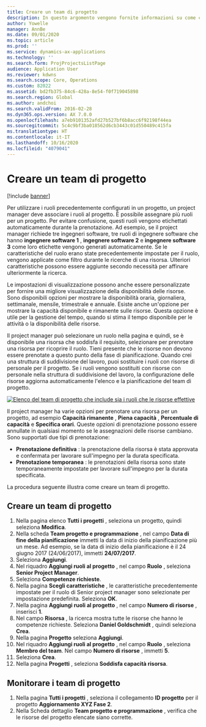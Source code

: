 ```yaml
---
title: Creare un team di progetto
description: In questo argomento vengono fornite informazioni su come creare e gestire i team di progetto.
author: Yowelle
manager: AnnBe
ms.date: 09/01/2020
ms.topic: article
ms.prod: ''
ms.service: dynamics-ax-applications
ms.technology: ''
ms.search.form: ProjProjectsListPage
audience: Application User
ms.reviewer: kdwns
ms.search.scope: Core, Operations
ms.custom: 82022
ms.assetid: bd2fb375-84c6-428a-8e54-f0f719045898
ms.search.region: Global
ms.author: andchoi
ms.search.validFrom: 2016-02-28
ms.dyn365.ops.version: AX 7.0.0
ms.openlocfilehash: a7eb9101352afd27b527bf6b8acc6f92198f44ea
ms.sourcegitcommit: 5c4c9bf3ba018562d6cb3443c01d550489c415fa
ms.translationtype: HT
ms.contentlocale: it-IT
ms.lasthandoff: 10/16/2020
ms.locfileid: "4079041"
---
```

# <a name="create-a-project-team"></a>Creare un team di progetto

[!include [banner](../includes/banner.md)]

Per utilizzare i ruoli precedentemente configurati in un progetto, un project manager deve associare i ruoli al progetto. È possibile assegnare più ruoli per un progetto. Per evitare confusione, questi ruoli vengono etichettati automaticamente durante la prenotazione. Ad esempio, se il project manager richiede tre ingegneri software, tre ruoli di ingegnere software che hanno **ingegnere software 1** , **ingegnere software 2** e **ingegnere software 3** come loro etichette vengono generati automaticamente. Se le caratteristiche del ruolo erano state precedentemente impostate per il ruolo, vengono applicate come filtro durante le ricerche di una risorsa. Ulteriori caratteristiche possono essere aggiunte secondo necessità per affinare ulteriormente la ricerca.

Le impostazioni di visualizzazione possono anche essere personalizzate per fornire una migliore visualizzazione della disponibilità delle risorse. Sono disponibili opzioni per mostrare la disponibilità oraria, giornaliera, settimanale, mensile, trimestrale e annuale. Esiste anche un'opzione per mostrare la capacità disponibile e rimanente sulle risorse. Questa opzione è utile per la gestione del tempo, quando si stima il tempo disponibile per le attività o la disponibilità delle risorse.

Il project manager può selezionare un ruolo nella pagina e quindi, se è disponibile una risorsa che soddisfa il requisito, selezionare per prenotare una risorsa per ricoprire il ruolo. Tieni presente che le risorse non devono essere prenotate a questo punto della fase di pianificazione. Quando crei una struttura di suddivisione del lavoro, puoi sostituire i ruoli con risorse di personale per il progetto. Se i ruoli vengono sostituiti con risorse con personale nella struttura di suddivisione del lavoro, la configurazione delle risorse aggiorna automaticamente l'elenco e la pianificazione del team di progetto.

[![Elenco del team di progetto che include sia i ruoli che le risorse effettive](./media/projectresourcing03-1024x368.jpg)](./media/projectresourcing03.jpg) 

Il project manager ha varie opzioni per prenotare una risorsa per un progetto, ad esempio **Capacità rimanente** , **Piena capacità** , **Percentuale di capacità** e **Specifica orari**. Queste opzioni di prenotazione possono essere annullate in qualsiasi momento se le assegnazioni delle risorse cambiano. Sono supportati due tipi di prenotazione:

- **Prenotazione definitiva** : la prenotazione della risorsa è stata approvata e confermata per lavorare sull'impegno per la durata specificata.
- **Prenotazione temporanea** : le prenotazioni della risorsa sono state temporaneamente impostate per lavorare sull'impegno per la durata specificata.

La procedura seguente illustra come creare un team di progetto.

## <a name="create-a-project-team"></a>Creare un team di progetto

1. Nella pagina elenco **Tutti i progetti** , seleziona un progetto, quindi seleziona **Modifica**.
2. Nella scheda **Team progetto e programmazione** , nel campo **Data di fine della pianificazione** immetti la data di inizio della pianificazione più un mese. Ad esempio, se la data di inizio della pianificazione è il 24 giugno 2017 (24/06/2017), immetti **24/07/2017**.
3. Seleziona **Aggiungi**.
4. Nel riquadro  **Aggiungi ruoli al progetto** , nel campo **Ruolo** , seleziona **Senior Project Manager**.
5. Seleziona **Competenze richieste**.
6. Nella pagina **Scegli caratteristiche** , le caratteristiche precedentemente impostate per il ruolo di Senior project manager sono selezionate per impostazione predefinita. Seleziona **OK**.
7. Nella pagina **Aggiungi ruoli al progetto** , nel campo **Numero di risorse** , inserisci **1**.
8. Nel campo **Risorsa** , la ricerca mostra tutte le risorse che hanno le competenze richieste. Seleziona **Daniel Goldschmidt** , quindi seleziona **Crea**.
9. Nella pagina **Progetto** seleziona **Aggiungi**.
10. Nel riquadro  **Aggiungi ruoli al progetto** , nel campo **Ruolo** , seleziona **Membro del team**. Nel campo **Numero di risorse** , immetti **5**.
11. Seleziona **Crea**.
12. Nella pagina **Progetti** , seleziona **Soddisfa capacità risorsa**.

## <a name="monitor-project-teams"></a>Monitorare i team di progetto
1. Nella pagina **Tutti i progetti** , seleziona il collegamento **ID progetto** per il progetto **Aggiornamento XYZ Fase 2**.
2. Nella Scheda dettaglio **Team progetto e programmazione** , verifica che le risorse del progetto elencate siano corrette.
